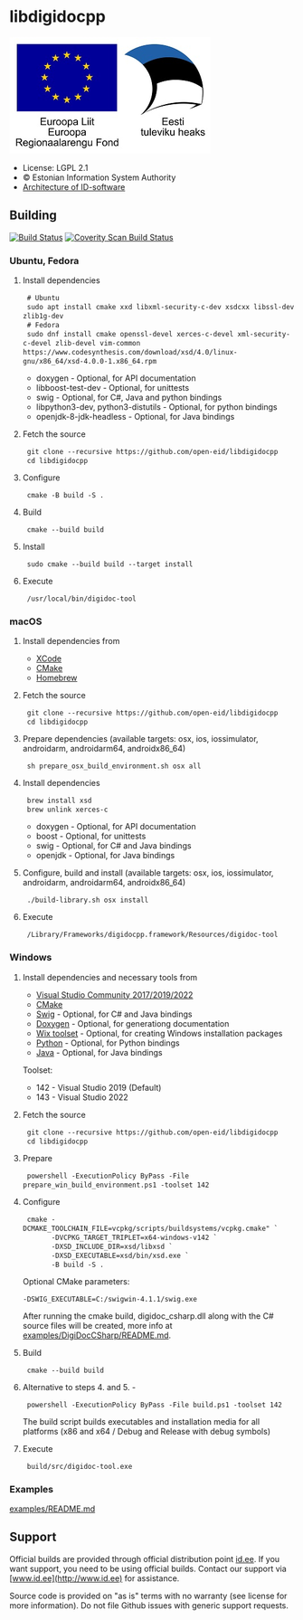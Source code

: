 # libdigidocpp

![European Regional Development Fund](https://github.com/open-eid/DigiDoc4-Client/blob/master/client/images/EL_Regionaalarengu_Fond.png "European Regional Development Fund - DO NOT REMOVE THIS IMAGE BEFORE 05.03.2020")

 * License: LGPL 2.1
 * &copy; Estonian Information System Authority
 * [Architecture of ID-software](http://open-eid.github.io)

## Building
[![Build Status](https://github.com/open-eid/libdigidocpp/workflows/CI/badge.svg?branch=master)](https://github.com/open-eid/libdigidocpp/actions)
[![Coverity Scan Build Status](https://scan.coverity.com/projects/727/badge.svg)](https://scan.coverity.com/projects/727)

### Ubuntu, Fedora

1. Install dependencies

        # Ubuntu
        sudo apt install cmake xxd libxml-security-c-dev xsdcxx libssl-dev zlib1g-dev
        # Fedora
        sudo dnf install cmake openssl-devel xerces-c-devel xml-security-c-devel zlib-devel vim-common https://www.codesynthesis.com/download/xsd/4.0/linux-gnu/x86_64/xsd-4.0.0-1.x86_64.rpm

	* doxygen - Optional, for API documentation
	* libboost-test-dev - Optional, for unittests
	* swig - Optional, for C#, Java and python bindings
	* libpython3-dev, python3-distutils - Optional, for python bindings
	* openjdk-8-jdk-headless - Optional, for Java bindings

2. Fetch the source

        git clone --recursive https://github.com/open-eid/libdigidocpp
        cd libdigidocpp

3. Configure

        cmake -B build -S .

4. Build

        cmake --build build

5. Install

        sudo cmake --build build --target install

6. Execute

        /usr/local/bin/digidoc-tool

### macOS

1. Install dependencies from
	* [XCode](https://itunes.apple.com/en/app/xcode/id497799835?mt=12)
	* [CMake](http://www.cmake.org)
	* [Homebrew](https://brew.sh)

2. Fetch the source

        git clone --recursive https://github.com/open-eid/libdigidocpp
        cd libdigidocpp

3. Prepare dependencies (available targets: osx, ios, iossimulator, androidarm, androidarm64, androidx86_64)

        sh prepare_osx_build_environment.sh osx all

4. Install dependencies

        brew install xsd
        brew unlink xerces-c

	* doxygen - Optional, for API documentation
	* boost - Optional, for unittests
	* swig - Optional, for C# and Java bindings
	* openjdk - Optional, for Java bindings

5. Configure, build and install (available targets: osx, ios, iossimulator, androidarm, androidarm64, androidx86_64)

        ./build-library.sh osx install

6. Execute

        /Library/Frameworks/digidocpp.framework/Resources/digidoc-tool

### Windows

1. Install dependencies and necessary tools from
	* [Visual Studio Community 2017/2019/2022](https://www.visualstudio.com/downloads/)
	* [CMake](http://www.cmake.org)
	* [Swig](http://swig.org/download.html) - Optional, for C# and Java bindings
	* [Doxygen](https://www.doxygen.nl/download.html) - Optional, for generationg documentation
	* [Wix toolset](http://wixtoolset.org/releases/) - Optional, for creating Windows installation packages
	* [Python](https://www.python.org/downloads/) - Optional, for Python bindings
	* [Java](https://www.oracle.com/java/technologies/downloads/) - Optional, for Java bindings

   Toolset:
	* 142 - Visual Studio 2019 (Default)
	* 143 - Visual Studio 2022

2. Fetch the source

        git clone --recursive https://github.com/open-eid/libdigidocpp
        cd libdigidocpp

3. Prepare

        powershell -ExecutionPolicy ByPass -File prepare_win_build_environment.ps1 -toolset 142

4. Configure

        cmake -DCMAKE_TOOLCHAIN_FILE=vcpkg/scripts/buildsystems/vcpkg.cmake" `
              -DVCPKG_TARGET_TRIPLET=x64-windows-v142 `
              -DXSD_INCLUDE_DIR=xsd/libxsd `
              -DXSD_EXECUTABLE=xsd/bin/xsd.exe `
              -B build -S .

   Optional CMake parameters:

       -DSWIG_EXECUTABLE=C:/swigwin-4.1.1/swig.exe

   After running the cmake build, digidoc_csharp.dll along with the C# source files will be created, more info at
   [examples/DigiDocCSharp/README.md](examples/DigiDocCSharp/README.md).

5. Build

        cmake --build build

6. Alternative to steps 4. and 5. -

        powershell -ExecutionPolicy ByPass -File build.ps1 -toolset 142

    The build script builds executables and installation media for all
    platforms (x86 and x64 / Debug and Release with debug symbols)

7. Execute

        build/src/digidoc-tool.exe

### Examples
[examples/README.md](examples/README.md)

## Support
Official builds are provided through official distribution point [id.ee](https://www.id.ee/en/article/install-id-software/). If you want support, you need to be using official builds. Contact our support via [www.id.ee](http://www.id.ee) for assistance.

Source code is provided on "as is" terms with no warranty (see license for more information). Do not file Github issues with generic support requests.
